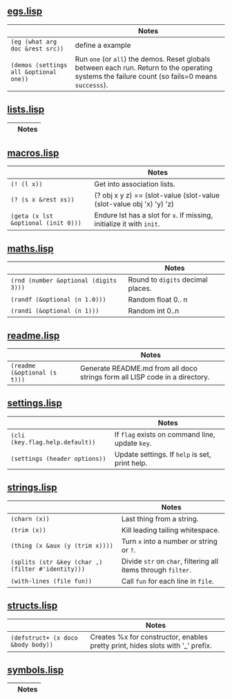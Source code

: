 

## [egs.lisp](egs.lisp)

| | Notes|
|--|------|
|`(eg (what arg doc &rest src))` |define a example|
|`(demos (settings all &optional one))` |Run `one` (or `all`) the demos. Reset globals between each   run.  Return to the operating systems the failure count (so   fails=0 means `successs`).|


## [lists.lisp](lists.lisp)

| | Notes|
|--|------|


## [macros.lisp](macros.lisp)

| | Notes|
|--|------|
|`(! (l x))` |Get into association lists.|
|`(? (s x &rest xs))` |(? obj x y z) == (slot-value (slot-value (slot-value obj 'x) 'y) 'z)|
|`(geta (x lst &optional (init 0)))` |Endure lst has a slot for `x`. If missing, initialize it with `init`.|


## [maths.lisp](maths.lisp)

| | Notes|
|--|------|
|`(rnd (number &optional (digits 3)))` |Round to `digits` decimal places.|
|`(randf (&optional (n 1.0)))` |Random float 0.. n|
|`(randi (&optional (n 1)))` |Random int 0..n|


## [readme.lisp](readme.lisp)

| | Notes|
|--|------|
|`(readme (&optional (s t)))` |Generate README.md from all doco strings   form all LISP code in a directory.|


## [settings.lisp](settings.lisp)

| | Notes|
|--|------|
|`(cli (key.flag.help.default))` |If `flag` exists on command line, update `key`.|
|`(settings (header options))` |Update settings. If  `help` is set, print help.|


## [strings.lisp](strings.lisp)

| | Notes|
|--|------|
|`(charn (x))` |Last thing from a string.|
|`(trim (x))` |Kill leading tailing whitespace.|
|`(thing (x &aux (y (trim x))))` |Turn `x` into a number or string or `?`.|
|`(splits (str &key (char ,) (filter #'identity)))` |Divide `str` on `char`, filtering all items through `filter`.|
|`(with-lines (file fun))` |Call `fun` for each line in `file`.|


## [structs.lisp](structs.lisp)

| | Notes|
|--|------|
|`(defstruct+ (x doco &body body))` |Creates %x for constructor, enables pretty print, hides slots with '_' prefix.|


## [symbols.lisp](symbols.lisp)

| | Notes|
|--|------|
